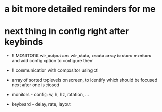 # a bit more detailed reminders for me

# next thing in config right after keybinds
- !! MONITORS wlr_output and wlr_state, create array to store monitors and add config option to configure them 
- !! communication with compositor using ctl

- array of sorted toplevels on screen, to identify which should be focused next after one is closed
- monitors - config: w, h, hz, rotation, ...
- keyboard - delay, rate, layout
